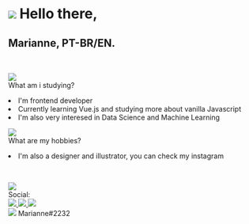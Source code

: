  <h1>
            <img src="https://img.icons8.com/bubbles/50/000000/data-center.png"/>
            Hello there,
        </h1>
        <h2>
            Marianne, PT-BR/EN.
        </h2>
        <br>
                <p>
                <img src="https://img.icons8.com/bubbles/50/000000/f10-key.png"/>
                <br>
                What am i studying?
                <li>
                    I'm frontend developer
                </li>
                <li>
                    Currently learning Vue.js and studying more about vanilla Javascript
                </li>
                <li>
                    I'm also very interesed in Data Science and Machine Learning
                </li>
                </p>
                <p>
                <img src="https://img.icons8.com/bubbles/50/000000/f11-key.png"/>
                <br>
                What are my hobbies?
                <li>
                    I'm also a designer and illustrator, you can check my instagram 
                </li>
                </p>
                <br>
                <p>
                <img src="https://img.icons8.com/bubbles/50/000000/f12-key.png"/>
                <br>
                Social:
 <br>
                <a href="https://www.instagram.com/mari.sketchs/">
                    <img src="https://img.icons8.com/bubbles/50/000000/instagram-new.png"/>
                </a>
                <a href="https://www.linkedin.com/in/mariannebravo/">
                    <img src="https://img.icons8.com/bubbles/50/000000/linkedin.png"/>
                </a>
                <a href="https://t.me/cybermarizinha">
                    <img src="https://img.icons8.com/bubbles/50/000000/telegram-app.png"/>
                </a>
                <br>
                <img src="https://img.icons8.com/bubbles/50/000000/discord-logo.png"/> Marianne#2232
                </p>
